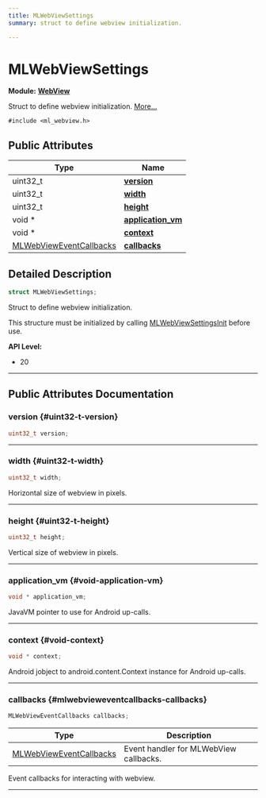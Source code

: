 ```yaml
---
title: MLWebViewSettings
summary: struct to define webview initialization. 

---
```


# MLWebViewSettings

**Module:** **[WebView](/api-ref/api/Modules/group___web_view/group___web_view.md)**



Struct to define webview initialization.  [More...](#detailed-description)


`#include <ml_webview.h>`

## Public Attributes

| Type           | Name           |
| -------------- | -------------- |
| uint32_t | **[version](/api-ref/api/Modules/group___web_view/struct_m_l_web_view_settings.md#uint32-t-version)**  |
| uint32_t | **[width](/api-ref/api/Modules/group___web_view/struct_m_l_web_view_settings.md#uint32-t-width)**  |
| uint32_t | **[height](/api-ref/api/Modules/group___web_view/struct_m_l_web_view_settings.md#uint32-t-height)**  |
| void * | **[application_vm](/api-ref/api/Modules/group___web_view/struct_m_l_web_view_settings.md#void-application-vm)**  |
| void * | **[context](/api-ref/api/Modules/group___web_view/struct_m_l_web_view_settings.md#void-context)**  |
| [MLWebViewEventCallbacks](/api-ref/api/Modules/group___web_view/struct_m_l_web_view_event_callbacks.md) | **[callbacks](/api-ref/api/Modules/group___web_view/struct_m_l_web_view_settings.md#mlwebvieweventcallbacks-callbacks)**  |

## Detailed Description

```cpp
struct MLWebViewSettings;
```

Struct to define webview initialization. 

This structure must be initialized by calling [MLWebViewSettingsInit](/api-ref/api/Modules/group___web_view/group___web_view.md#void-mlwebviewsettingsinit) before use.




**API Level:**
  * 20 




-----------
## Public Attributes Documentation

### version {#uint32-t-version}

```cpp
uint32_t version;
```






-----------

### width {#uint32-t-width}

```cpp
uint32_t width;
```


Horizontal size of webview in pixels. 





-----------

### height {#uint32-t-height}

```cpp
uint32_t height;
```


Vertical size of webview in pixels. 





-----------

### application_vm {#void-application-vm}

```cpp
void * application_vm;
```


JavaVM pointer to use for Android up-calls. 





-----------

### context {#void-context}

```cpp
void * context;
```


Android jobject to android.content.Context instance for Android up-calls. 





-----------

### callbacks {#mlwebvieweventcallbacks-callbacks}

```cpp
MLWebViewEventCallbacks callbacks;
```



| Type | Description |
|--|--|
| [MLWebViewEventCallbacks](/api-ref/api/Modules/group___web_view/struct_m_l_web_view_event_callbacks.md) | Event handler for MLWebView callbacks.  |


Event callbacks for interacting with webview. 





-----------

